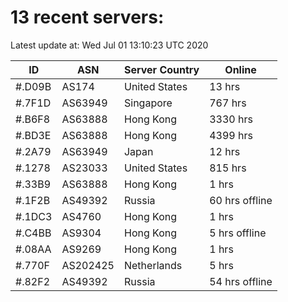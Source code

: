 # 13 recent servers:

Latest update at: Wed Jul 01 13:10:23 UTC 2020

| ID | ASN | Server Country | Online |
| -- | --- | -------------- | ------ |
| #.D09B | AS174 | United States | 13 hrs |
| #.7F1D | AS63949 | Singapore | 767 hrs |
| #.B6F8 | AS63888 | Hong Kong | 3330 hrs |
| #.BD3E | AS63888 | Hong Kong | 4399 hrs |
| #.2A79 | AS63949 | Japan | 12 hrs |
| #.1278 | AS23033 | United States | 815 hrs |
| #.33B9 | AS63888 | Hong Kong | 1 hrs |
| #.1F2B | AS49392 | Russia | 60 hrs offline |
| #.1DC3 | AS4760 | Hong Kong | 1 hrs |
| #.C4BB | AS9304 | Hong Kong | 5 hrs offline |
| #.08AA | AS9269 | Hong Kong | 1 hrs |
| #.770F | AS202425 | Netherlands | 5 hrs |
| #.82F2 | AS49392 | Russia | 54 hrs offline |

